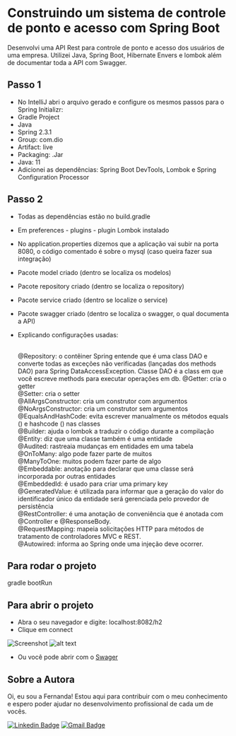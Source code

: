 # Construindo um sistema de controle de ponto e acesso com Spring Boot
Desenvolvi uma API Rest para controle de ponto e acesso dos usuários de uma empresa. Utilizei Java, Spring Boot, Hibernate Envers e lombok além de documentar toda a API com Swagger.

## Passo 1 
- No IntelliJ abri o arquivo gerado e configure os mesmos passos para o Spring Initializr: 
- Gradle Project 
- Java
- Spring 2.3.1
- Group: com.dio
- Artifact: live
- Packaging: .Jar
- Java: 11
- Adicionei as dependências: Spring Boot DevTools, Lombok e Spring Configuration Processor

## Passo 2 
- Todas as dependências estão no build.gradle <br>
- Em preferences - plugins - plugin Lombok instalado <br>
- No application.properties dizemos que a aplicação vai subir na porta 8080, o código comentado é sobre o mysql (caso queira fazer sua integração) <br>
- Pacote model criado (dentro se localiza os modelos) <br>
- Pacote repository criado (dentro se localiza o repository) <br>
- Pacote service criado (dentro se localize o service) <br>
- Pacote swagger criado (dentro se localiza o swagger, o qual documenta a API)
- Explicando configurações usadas: <br> <br>

  @Repository: o contêiner Spring entende que é uma class DAO e converte todas as exceções não verificadas (lançadas dos methods DAO) para Spring DataAccessException. Classe DAO é a class em que você escreve methods para executar operações em db.
  @Getter: cria o getter <br>
  @Setter: cria o setter <br>
  @AllArgsConstructor: cria um construtor com argumentos <br>
  @NoArgsConstructor: cria um construtor sem argumentos <br>
  @EqualsAndHashCode: evita escrever manualmente os métodos equals () e hashcode () nas classes <br>
  @Builder: ajuda o lombok a traduzir o código durante a compilação <br>
  @Entity: diz que uma classe também é uma entidade <br>
  @Audited: rastreaia mudanças em entidades em uma tabela <br>
  @OnToMany: algo pode fazer parte de muitos <br>
  @ManyToOne: muitos podem fazer parte de algo <br>
  @Embeddable: anotação para declarar que uma classe será incorporada por outras entidades <br>
  @EmbeddedId: é usado para criar uma primary key <br>
  @GeneratedValue: é utilizada para informar que a geração do valor do identificador único da entidade será gerenciada pelo provedor de persistência <br>
  @RestController: é uma anotação de conveniência que é anotada com @Controller e @ResponseBody. <br>
  @RequestMapping: mapeia solicitações HTTP para métodos de tratamento de controladores MVC e REST. <br>
  @Autowired: informa ao Spring onde uma injeção deve ocorrer. <br>
  
## Para rodar o projeto
gradle bootRun

## Para abrir o projeto
- Abra o seu navegador e digite: localhost:8082/h2
- Clique em connect

![Screenshot](img/projeto/diolive/image.png)
![alt text](http://url/to/image.png)

- Ou você pode abrir com o <a href="http://localhost:8082/swagger-ui.html">Swager</a> 

## Sobre a Autora
Oi, eu sou a Fernanda! Estou aqui para contribuir com o meu conhecimento e espero poder ajudar no desenvolvimento profissional de cada um de vocês.

[![Linkedin Badge](https://img.shields.io/badge/-Fernanda_Maki_Hirose-blue?style=flat-square&logo=Linkedin&logoColor=white&link=https://www.linkedin.com/in/fernanda-maki-hirose-801117208/)](https://www.linkedin.com/in/fernanda-maki-hirose-801117208/)  [![Gmail Badge](https://img.shields.io/badge/-femahi2020@gmail.com-c14438?style=flat-square&logo=Gmail&logoColor=white&link=mailto:femahi2020@gmail.com)](mailto:femahi2020@gmail.com)
